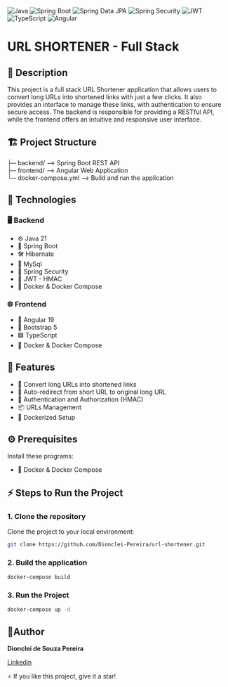 ![Java](https://img.shields.io/badge/Java-21-orange)
![Spring Boot](https://img.shields.io/badge/Spring%20Boot-3.4.5-green)
![Spring Data JPA](https://img.shields.io/badge/Spring%20Data%20JPA-3.4.5-green)
![Spring Security](https://img.shields.io/badge/Spring%20Security-6.4.1-blue)
![JWT](https://img.shields.io/badge/JWT-HMAC-blue)
![TypeScript](https://img.shields.io/badge/TypeScript-blue)
![Angular](https://img.shields.io/badge/Angular-19-red)

# URL SHORTENER - Full Stack

## 📖 Description

This project is a full stack URL Shortener application that allows users to convert long URLs into 
shortened links with just a few clicks. It also provides an interface to manage these links, with 
authentication to ensure secure access. The backend is responsible for providing a RESTful API, 
while the frontend offers an intuitive and responsive user interface.

## 🏗️ Project Structure

├─ backend/   --> Spring Boot REST API <br>
├─ frontend/  --> Angular Web Application <br>
└─ docker-compose.yml --> Build and run the application 

## 🚀 **Technologies**

### 🖥️ Backend

- ⚙️ Java 21  
- 🌱 Spring Boot  
- 🛠️ Hibernate
- 🐬 MySql  
- 🔐 Spring Security  
- 🔑 JWT - HMAC
- 🐳 Docker & Docker Compose
  
### 🌐 Frontend

- 🔺 Angular 19
- 🎨 Bootstrap 5
- 🟦 TypeScript
- 🐳 Docker & Docker Compose

## 🎯 **Features**

- 🔗 Convert long URLs into shortened links
- 🥽 Auto-redirect from short URL to original long URL
- 🔐 Authentication and Authorization (HMAC)
- 📦 URLs Management
- 🐳 Dockerized Setup

## ⚙ Prerequisites

Install these programs:

- 🐳 Docker & Docker Compose

## ⚡ Steps to Run the Project

### 1. Clone the repository

Clone the project to your local environment:

```bash
git clone https://github.com/Dionclei-Pereira/url-shortener.git
```

### 2. Build the application

```bash
docker-compose build
```

### 3. Run the Project

```bash
docker-compose up -d
```

## 📜Author

**Dionclei de Souza Pereira**

[Linkedin](https://www.linkedin.com/in/dionclei-de-souza-pereira-07287726b/)

⭐️ If you like this project, give it a star!  
